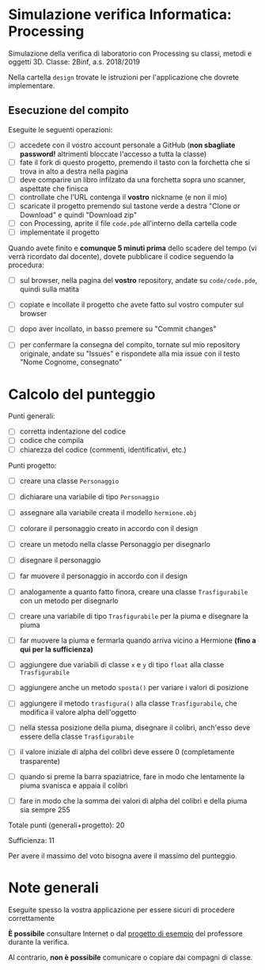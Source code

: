 # Simulazione verifica Informatica: Processing
Simulazione della verifica di laboratorio con Processing su classi, metodi e oggetti 3D.
Classe: 2Binf, a.s. 2018/2019

Nella cartella `design` trovate le istruzioni per l'applicazione che dovrete implementare.

## Esecuzione del compito
Eseguite le seguenti operazioni:

- [ ] accedete con il vostro account personale a GitHub (**non sbagliate password!** altrimenti bloccate l'accesso a tutta la classe)
- [ ] fate il fork di questo progetto, premendo il tasto con la forchetta che si trova in alto a destra nella pagina
- [ ] deve comparire un libro infilzato da una forchetta sopra uno scanner, aspettate che finisca
- [ ] controllate che l'URL contenga il **vostro** nickname (e non il mio)
- [ ] scaricate il progetto premendo sul tastone verde a destra "Clone or Download" e quindi "Download zip"
- [ ] con Processing, aprite il file `code.pde` all'interno della cartella code
- [ ] implementate il progetto

Quando avete finito e **comunque 5 minuti prima** dello scadere del tempo (vi verrà ricordato dal docente), dovete pubblicare il codice seguendo la procedura:
- [ ] sul browser, nella pagina del **vostro** repository, andate su `code/code.pde`, quindi sulla matita
- [ ] copiate e incollate il progetto che avete fatto sul vostro computer sul browser
- [ ] dopo aver incollato, in basso premere su "Commit changes"
- [ ] per confermare la consegna del compito, tornate sul mio repository originale, andate su "Issues" e rispondete alla mia issue con il testo "Nome Cognome, consegnato"


# Calcolo del punteggio
Punti generali:
- [ ] corretta indentazione del codice
- [ ] codice che compila
- [ ] chiarezza del codice (commenti, identificativi, etc.)

Punti progetto:
- [ ] creare una classe `Personaggio`
- [ ] dichiarare una variabile di tipo `Personaggio`
- [ ] assegnare alla variabile creata il modello `hermione.obj`
- [ ] colorare il personaggio creato in accordo con il design
- [ ] creare un metodo nella classe Personaggio per disegnarlo
- [ ] disegnare il personaggio
- [ ] far muovere il personaggio in accordo con il design
- [ ] analogamente a quanto fatto finora, creare una classe `Trasfigurabile` con un metodo per disegnarlo
- [ ] creare una variabile di tipo `Trasfigurabile` per la piuma e disegnare la piuma
- [ ] far muovere la piuma e fermarla quando arriva vicino a Hermione __(fino a qui per la sufficienza)__

- [ ] aggiungere due variabili di classe `x` e `y` di tipo `float` alla classe `Trasfigurabile`
- [ ] aggiungere anche un metodo `sposta()` per variare i valori di posizione
- [ ] aggiungere il metodo `trasfigura()` alla classe `Trasfigurabile`, che modifica il valore alpha dell'oggetto
- [ ] nella stessa posizione della piuma, disegnare il colibrì, anch'esso deve essere della classe `Trasfigurabile`
- [ ] il valore iniziale di alpha del colibrì deve essere 0 (completamente trasparente)
- [ ] quando si preme la barra spaziatrice, fare in modo che lentamente la piuma svanisca e appaia il colibrì
- [ ] fare in modo che la somma dei valori di alpha del colibrì e della piuma sia sempre 255

Totale punti (generali+progetto): 20

Sufficienza: 11

Per avere il massimo del voto bisogna avere il massimo del punteggio.


# Note generali
Eseguite spesso la vostra applicazione per essere sicuri di procedere correttamente

**È possibile** consultare Internet o dal [progetto di esempio](https://github.com/marconicivitavecchia-story/cappuccetto-rosso) del professore durante la verifica.

Al contrario, **non è possibile** comunicare o copiare dai compagni di classe.
